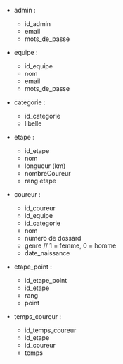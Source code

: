 - admin :
    - id_admin
    - email
    - mots_de_passe

- equipe :
    - id_equipe
    - nom
    - email
    - mots_de_passe

- categorie :
    - id_categorie
    - libelle

- etape :
    - id_etape
    - nom
    - longueur (km)
    - nombreCoureur
    - rang etape

- coureur :
    - id_coureur
    - id_equipe
    - id_categorie
    - nom
    - numero de dossard
    - genre  // 1 = femme, 0 = homme
    - date_naissance

<!-- - equipe_coureur :
    - id_equipe_coureur
    - id_equipe
    - id_coureur -->

- etape_point :
    - id_etape_point
    - id_etape
    - rang
    - point

- temps_coureur :
    - id_temps_coureur
    - id_etape
    - id_coureur
    - temps